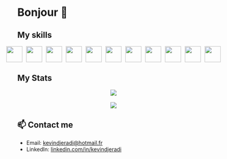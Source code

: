 # Bonjour 👋

## My skills

<div style="display: flex; justify-content: center; align-items: center; gap: 10px;">
  <a href="https://flutter.dev" style="text-decoration: none;">
    <img src="https://web-strapi.mrmilu.com/uploads/flutter_logo_470e9f7491.png" height="42" style="display: block;"/>
  </a>
  <a href="https://vuejs.org" style="text-decoration: none;">
    <img src="https://upload.wikimedia.org/wikipedia/commons/thumb/9/95/Vue.js_Logo_2.svg/2367px-Vue.js_Logo_2.svg.png" height="42" style="display: block;"/>
  </a>
  <a href="https://laravel.com" style="text-decoration: none;">
    <img src="https://upload.wikimedia.org/wikipedia/commons/thumb/9/9a/Laravel.svg/1200px-Laravel.svg.png" height="42" style="display: block;"/>
  </a>
  <a href="https://kotlinlang.org" style="text-decoration: none;">
    <img src="https://upload.wikimedia.org/wikipedia/commons/thumb/0/06/Kotlin_Icon.svg/2048px-Kotlin_Icon.svg.png" height="42" style="display: block;"/>
  </a>
  <a href="https://www.php.net" style="text-decoration: none;">
    <img src="https://upload.wikimedia.org/wikipedia/commons/thumb/2/27/PHP-logo.svg/2560px-PHP-logo.svg.png" height="42" style="display: block;"/>
  </a>
  <a href="https://nodejs.org" style="text-decoration: none;">
    <img src="https://upload.wikimedia.org/wikipedia/commons/thumb/d/d9/Node.js_logo.svg/langfr-2560px-Node.js_logo.svg.png" height="42" style="display: block;"/>
  </a>
  <a href="https://reactjs.org" style="text-decoration: none;">
    <img src="https://upload.wikimedia.org/wikipedia/commons/thumb/a/a7/React-icon.svg/1280px-React-icon.svg.png" height="42" style="display: block;"/>
  </a>
  <a href="https://www.javascript.com" style="text-decoration: none;">
    <img src="https://upload.wikimedia.org/wikipedia/commons/thumb/6/6a/JavaScript-logo.png/600px-JavaScript-logo.png" height="42" style="display: block;"/>
  </a>
  <a href="https://www.mongodb.com" style="text-decoration: none;">
    <img src="https://webassets.mongodb.com/_com_assets/cms/mongodb-logo-rgb-j6w271g1xn.jpg" height="42" style="display: block;"/>
  </a>
  <a href="https://html.com" style="text-decoration: none;">
    <img src="https://upload.wikimedia.org/wikipedia/commons/thumb/6/61/HTML5_logo_and_wordmark.svg/1280px-HTML5_logo_and_wordmark.svg.png" height="42" style="display: block;"/>
  </a>
  <a href="https://www.w3.org/Style/CSS/Overview.en.html" style="text-decoration: none;">
    <img src="https://upload.wikimedia.org/wikipedia/commons/thumb/d/d5/CSS3_logo_and_wordmark.svg/800px-CSS3_logo_and_wordmark.svg.png" height="42" style="display: block;"/>
  </a>
</div>

## My Stats

<div align="center">
  <a href="https://github.com/anuraghazra/github-readme-stats">
    <img src="https://github-readme-stats.vercel.app/api?username=kevindjeradi&show_icons=true&count_private=true&include_all_commits=true&hide_rank=false&hide=prs,issues,contribs&theme=radical&custom_title=Kevin%20Hamza%27s%20commits%20for%20the%20last%20year&rank_icon=github" />
  </a>
</div>
<br/>
<div align="center">
  <a href="https://github.com/anuraghazra/convoychat">
    <img src="https://github-readme-stats.vercel.app/api/top-langs/?username=kevindjeradi&langs_count=7&layout=donut-vertical&theme=radical&custom_title=Kevin%20Hamza%27s%20langages&card_width=320" />
  </a>
</div>

## 📫 Contact me

- Email: [kevindjeradi@hotmail.fr](mailto:kevindjeradi@hotmail.fr)
- LinkedIn: [linkedin.com/in/kevindjeradi](https://fr.linkedin.com/in/kevin-djeradi-012067105)

<!--
**kevindjeradi/kevindjeradi** is a ✨ _special_ ✨ repository because its `README.md` (this file) appears on your GitHub profile.

Here are some ideas to get you started:

- 🔭 I’m currently working on ...
- 🌱 I’m currently learning ...
- 👯 I’m looking to collaborate on ...
- 🤔 I’m looking for help with ...
- 💬 Ask me about ...
- 📫 How to reach me: ...
- 😄 Pronouns: ...
- ⚡ Fun fact: ...
-->
